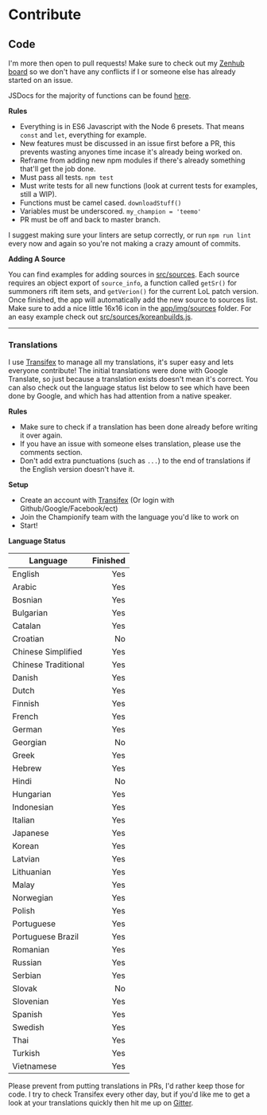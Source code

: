 # Contribute

## Code
I'm more then open to pull requests! Make sure to check out my [Zenhub board](https://github.com/dustinblackman/Championify#boards?repos=34264106) so we don't have any conflicts if I or someone else has already started on an issue.

JSDocs for the majority of functions can be found [here](https://doclets.io/dustinblackman/Championify/master).

__Rules__

- Everything is in ES6 Javascript with the Node 6 presets. That means `const` and `let`, everything for example.
- New features must be discussed in an issue first before a PR, this prevents wasting anyones time incase it's already being worked on.
- Reframe from adding new npm modules if there's already something that'll get the job done.
- Must pass all tests. `npm test`
- Must write tests for all new functions (look at current tests for examples, still a WIP).
- Functions must be camel cased. `downloadStuff()`
- Variables must be underscored. `my_champion = 'teemo'`
- PR must be off and back to master branch.

I suggest making sure your linters are setup correctly, or run `npm run lint` every now and again so you're not making a crazy amount of commits.

__Adding A Source__

You can find examples for adding sources in [src/sources](src/sources). Each source requires an object export of `source_info`, a function called `getSr()` for summoners rift item sets, and `getVerion()` for the current LoL patch version. Once finished, the app will automatically add the new source to sources list. Make sure to add a nice little 16x16 icon in the [app/img/sources](app/img/sources) folder. For an easy example check out [src/sources/koreanbuilds.js](src/sources/koreanbuilds.js).

---

### Translations
I use [Transifex](https://www.transifex.com/dustinblackman/championify) to manage all my translations, it's super easy and lets everyone contribute! The initial translations were done with Google Translate, so just because a translation exists doesn't mean it's correct. You can also check out the language status list below to see which have been done by Google, and which has had attention from a native speaker.

__Rules__
- Make sure to check if a translation has been done already before writing it over again.
- If you have an issue with someone elses translation, please use the comments section.
- Don't add extra punctuations (such as `...`) to the end of translations if the English version doesn't have it.

__Setup__
- Create an account with [Transifex](https://www.transifex.com/signin/) (Or login with Github/Google/Facebook/ect)
- Join the Championify team with the language you'd like to work on
- Start!

__Language Status__

| Language | Finished |
| ------------- | -----:|
| English | Yes |
| Arabic | Yes |
| Bosnian | Yes |
| Bulgarian | Yes |
| Catalan | Yes |
| Croatian | No |
| Chinese Simplified | Yes |
| Chinese Traditional | Yes |
| Danish | Yes |
| Dutch | Yes |
| Finnish | Yes |
| French | Yes |
| German | Yes |
| Georgian | No |
| Greek | Yes |
| Hebrew | Yes |
| Hindi | No |
| Hungarian | Yes |
| Indonesian | Yes |
| Italian | Yes |
| Japanese | Yes |
| Korean | Yes |
| Latvian | Yes |
| Lithuanian | Yes |
| Malay | Yes |
| Norwegian | Yes |
| Polish | Yes |
| Portuguese | Yes |
| Portuguese Brazil | Yes |
| Romanian | Yes |
| Russian | Yes |
| Serbian | Yes |
| Slovak | No |
| Slovenian | Yes |
| Spanish | Yes |
| Swedish | Yes |
| Thai | Yes |
| Turkish | Yes |
| Vietnamese | Yes |

Please prevent from putting translations in PRs, I'd rather keep those for code. I try to check Transifex every other day, but if you'd like me to get a look at your translations quickly then hit me up on [Gitter](https://gitter.im/dustinblackman/Championify).
